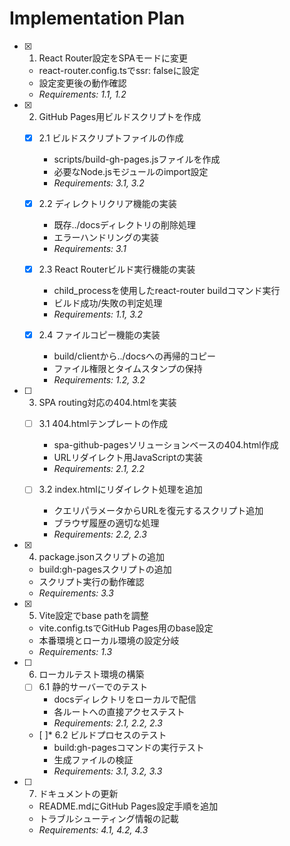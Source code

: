 # Implementation Plan

- [x] 1. React Router設定をSPAモードに変更





  - react-router.config.tsでssr: falseに設定
  - 設定変更後の動作確認
  - _Requirements: 1.1, 1.2_

- [x] 2. GitHub Pages用ビルドスクリプトを作成





  - [x] 2.1 ビルドスクリプトファイルの作成


    - scripts/build-gh-pages.jsファイルを作成
    - 必要なNode.jsモジュールのimport設定
    - _Requirements: 3.1, 3.2_

  - [x] 2.2 ディレクトリクリア機能の実装


    - 既存../docsディレクトリの削除処理
    - エラーハンドリングの実装
    - _Requirements: 3.1_

  - [x] 2.3 React Routerビルド実行機能の実装


    - child_processを使用したreact-router buildコマンド実行
    - ビルド成功/失敗の判定処理
    - _Requirements: 1.1, 3.2_

  - [x] 2.4 ファイルコピー機能の実装


    - build/clientから../docsへの再帰的コピー
    - ファイル権限とタイムスタンプの保持
    - _Requirements: 1.2, 3.2_

- [ ] 3. SPA routing対応の404.htmlを実装
  - [ ] 3.1 404.htmlテンプレートの作成
    - spa-github-pagesソリューションベースの404.html作成
    - URLリダイレクト用JavaScriptの実装
    - _Requirements: 2.1, 2.2_

  - [ ] 3.2 index.htmlにリダイレクト処理を追加
    - クエリパラメータからURLを復元するスクリプト追加
    - ブラウザ履歴の適切な処理
    - _Requirements: 2.2, 2.3_

- [x] 4. package.jsonスクリプトの追加





  - build:gh-pagesスクリプトの追加
  - スクリプト実行の動作確認
  - _Requirements: 3.3_

- [x] 5. Vite設定でbase pathを調整





  - vite.config.tsでGitHub Pages用のbase設定
  - 本番環境とローカル環境の設定分岐
  - _Requirements: 1.3_

- [ ] 6. ローカルテスト環境の構築
  - [ ] 6.1 静的サーバーでのテスト
    - docsディレクトリをローカルで配信
    - 各ルートへの直接アクセステスト
    - _Requirements: 2.1, 2.2, 2.3_

  - [ ]* 6.2 ビルドプロセスのテスト
    - build:gh-pagesコマンドの実行テスト
    - 生成ファイルの検証
    - _Requirements: 3.1, 3.2, 3.3_

- [ ] 7. ドキュメントの更新
  - README.mdにGitHub Pages設定手順を追加
  - トラブルシューティング情報の記載
  - _Requirements: 4.1, 4.2, 4.3_